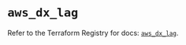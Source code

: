 # `aws_dx_lag`

Refer to the Terraform Registry for docs: [`aws_dx_lag`](https://registry.terraform.io/providers/hashicorp/aws/6.6.0/docs/resources/dx_lag).
